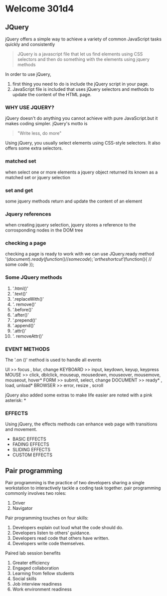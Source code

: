 # Welcome 301d4
## JQuery
jQuery offers a simple way to achieve a variety of common
JavaScript tasks quickly and consistently

> JQuery is a javascript file that let us find elements using CSS selectors and then do something with the elements using jquery methods


In order to use jQuery, 
1. first thing you need to do is include the jQuery script in your page.
2. JavaScript file is included that uses jQuery selectors and methods to update the content of the HTML page.

### WHY USE JQUERY?
jQuery doesn't do anything you cannot achieve with pure JavaScript.but it makes coding simpler.
jQuery's motto is
>  "Write less, do more"

Using jQuery, you usually select elements using CSS-style selectors. It also offers some
extra selectors.

### matched set 
when select one or more elements a jquery object returned its known as a matched set or jquery selection

### set and get 
some jquery methods return and update the content of an element 

### Jquery references 
when creating jquery selection, jquery stores a reference to the corrosponding nodes in the DOM tree  

### checking a page 
checking a page is ready to work with we can use JQuery.ready method
'$(document).ready(function(){
// some code
});'
or the shortcut 
'$(function(){
// some code
});

### Some JQuery methods
1. '.html()'
2. '.text()'
3. '.replaceWith()'
4. '. remove()'
5. '.before()'
6. '.after()'
7. '.prepend()'
8. '.append()'
9. '.attr()'
10. '. removeAttr()'

### EVENT METHODS
The '.on ()' method is used to handle all events

UI >> focus , blur, change
KEYBOARD >> input, keydown, keyup, keypress
MOUSE >> click, dblclick, mouseup, mousedown,
mouseover, mousemove, mouseout, hover*
FORM >> submit, select, change
DOCUMENT >> ready* , load, unload*
BROWSER >> error, resize , scroll

jQuery also added some extras to make life easier are noted with a pink asterisk: *


### EFFECTS
Using jQuery, the effects methods can enhance web
page with transitions and movement.
* BASIC EFFECTS
* FADING EFFECTS
* SLIDING EFFECTS
* CUSTOM EFFECTS


## Pair programming
Pair programming is the practice of two developers sharing a single workstation to interactively tackle a coding task together. 
pair programming commonly involves two roles: 
1. Driver
2. Navigator

Pair programming touches on four skills:
1. Developers explain out loud what the code should do.
2. Developers listen to others’ guidance.
3. Developers read code that others have written.
4. Developers write code themselves.

Paired lab session benefits
1. Greater efficiency
2. Engaged collaboration
3. Learning from fellow students
4. Social skills
5. Job interview readiness
6. Work environment readiness